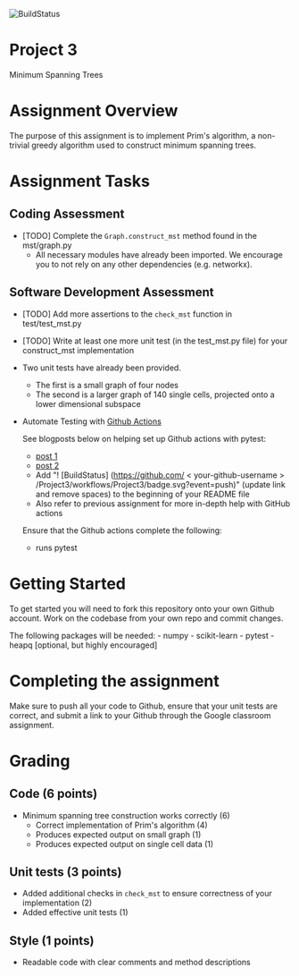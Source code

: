 ![BuildStatus](https://github.com/apblair/project3/actions/workflows/test.yml/badge.svg?event=push)
# Project 3
Minimum Spanning Trees

# Assignment Overview
The purpose of this assignment is to implement Prim's algorithm, a non-trivial greedy algorithm used to construct minimum spanning trees. 

# Assignment Tasks

## Coding Assessment
* [TODO] Complete the `Graph.construct_mst` method found in the mst/graph.py 
	* All necessary modules have already been imported. We encourage you to not rely on any other dependencies (e.g. networkx). 

## Software Development Assessment

* [TODO] Add more assertions to the `check_mst` function in test/test_mst.py 
* [TODO] Write at least one more unit test (in the test_mst.py file) for your construct_mst implementation
* Two unit tests have already been provided. 
    * The first is a small graph of four nodes
    * The second is a larger graph of 140 single cells, projected onto a lower dimensional subspace
	
* Automate Testing with [Github Actions](https://docs.github.com/en/actions)

	See blogposts below on helping set up Github actions with pytest:
	
	* [post 1](https://blog.dennisokeeffe.com/blog/2021-08-08-pytest-with-github-actions)
	* [post 2](https://mattsegal.dev/pytest-on-github-actions.html)
	* Add "! [BuildStatus] (https://github.com/ < your-github-username > /Project3/workflows/Project3/badge.svg?event=push)" (update link and remove spaces) to the beginning of your README file
	* Also refer to previous assignment for more in-depth help with GitHub actions

	Ensure that the Github actions complete the following:
	* runs pytest

# Getting Started
To get started you will need to fork this repository onto your own Github account. Work on the codebase from your own repo and commit changes. 

The following packages will be needed:
    - numpy
    - scikit-learn
    - pytest
    - heapq [optional, but highly encouraged]

# Completing the assignment
Make sure to push all your code to Github, ensure that your unit tests are correct, and submit a link to your Github through the Google classroom assignment.

# Grading

## Code (6 points)
* Minimum spanning tree construction works correctly (6)
    * Correct implementation of Prim's algorithm (4)
    * Produces expected output on small graph (1) 
    * Produces expected output on single cell data (1) 

## Unit tests (3 points)
* Added additional checks in `check_mst` to ensure correctness of your implementation (2)
* Added effective unit tests (1)

## Style (1 points)
* Readable code with clear comments and method descriptions
